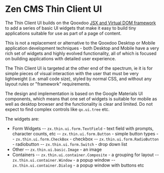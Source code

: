 # Zen CMS Thin Client UI

The Thin Client UI builds on the Qooxdoo [JSX and Virtual DOM framework](virtual-dom.md) to add a series
of basic UI widgets that make it easy to build tiny applications suitable for use as part of a page of content.

This is not a replacement or alternative to the Qooxdoo Desktop or Mobile application development techniques -
both Desktop and Mobile have a very rich set of widgets and highly evolved functionality, all of which is focused
on building applications with detailed user experience.

The Thin Client UI is targeted at the other end of the spectrum, ie it is for simple pieces of visual interaction
with the user that must be very lightweight (i.e. small code size), styled by normal CSS, and without any layout rules
or "framework" requirements.

The design and implementation is based on the Google Materials UI components, which means that one set of widgets
is suitable for mobile as well as desktop browser and the functionality is clear and limited. Do not expect to find
complex controls like `qx.ui.tree` etc.

The widgets are:

- Form Widgets
  -- `zx.thin.ui.form.TextField` - text field with prompts, character counts, etc
  -- `zx.thin.ui.form.Button` - simple button types
  -- `zx.thin.ui.form.CheckBox` - checkbox
  -- `zx.thin.ui.form.RadioButton` - radiobutton
  -- `zx.thin.ui.form.Switch` - drop down list
- Other
  -- `zx.thin.ui.basic.Image` - an image
- Containers
  -- `zx.thin.ui.container.Composite` - a grouping for layout
  -- `zx.thin.ui.container.Window` - a popup window
  -- `zx.thin.ui.container.Dialog` - a popup window with buttons etc
